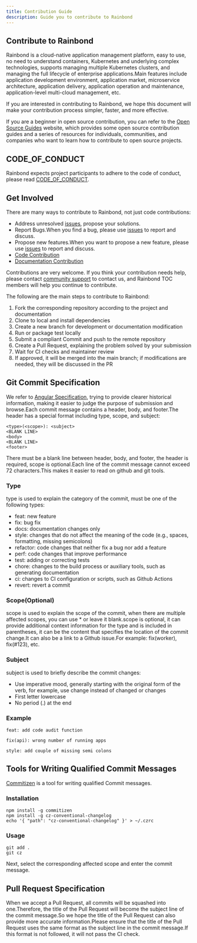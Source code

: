 ```yaml
---
title: Contribution Guide
description: Guide you to contribute to Rainbond
---
```


## Contribute to Rainbond

Rainbond is a cloud-native application management platform, easy to use, no need to understand containers, Kubernetes and underlying complex technologies, supports managing multiple Kubernetes clusters, and managing the full lifecycle of enterprise applications.Main features include application development environment, application market, microservice architecture, application delivery, application operation and maintenance, application-level multi-cloud management, etc.

If you are interested in contributing to Rainbond, we hope this document will make your contribution process simpler, faster, and more effective.

If you are a beginner in open source contribution, you can refer to the [Open Source Guides](https://opensource.guide/) website, which provides some open source contribution guides and a series of resources for individuals, communities, and companies who want to learn how to contribute to open source projects.

## CODE_OF_CONDUCT

Rainbond expects project participants to adhere to the code of conduct, please read [CODE_OF_CONDUCT](https://github.com/goodrain/rainbond/blob/main/CODE_OF_CONDUCT.md).

## Get Involved

There are many ways to contribute to Rainbond, not just code contributions:

- Address unresolved [issues](https://github.com/goodrain/rainbond/issues), propose your solutions.
- Report Bugs.When you find a bug, please use [issues](https://github.com/goodrain/rainbond/issues) to report and discuss.
- Propose new features.When you want to propose a new feature, please use [issues](https://github.com/goodrain/rainbond/issues) to report and discuss.
- [Code Contribution](/docs/contribution/code/)
- [Documentation Contribution](/docs/contribution/document/)

Contributions are very welcome. If you think your contribution needs help, please contact [community support](/docs/support) to contact us, and Rainbond TOC members will help you continue to contribute.

The following are the main steps to contribute to Rainbond:

1. Fork the corresponding repository according to the project and documentation
2. Clone to local and install dependencies
3. Create a new branch for development or documentation modification
4. Run or package test locally
5. Submit a compliant Commit and push to the remote repository
6. Create a Pull Request, explaining the problem solved by your submission
7. Wait for CI checks and maintainer review
8. If approved, it will be merged into the main branch; if modifications are needed, they will be discussed in the PR

## Git Commit Specification

We refer to [Angular Specification](https://github.com/angular/angular.js/blob/master/DEVELOPERS.md#commits), trying to provide clearer historical information, making it easier to judge the purpose of submission and browse.Each commit message contains a header, body, and footer.The header has a special format including type, scope, and subject:

```
<type>(<scope>): <subject>
<BLANK LINE>
<body>
<BLANK LINE>
<footer>
```

There must be a blank line between header, body, and footer, the header is required, scope is optional.Each line of the commit message cannot exceed 72 characters.This makes it easier to read on github and git tools.

### Type

type is used to explain the category of the commit, must be one of the following types:

- feat: new feature
- fix: bug fix
- docs: documentation changes only
- style: changes that do not affect the meaning of the code (e.g., spaces, formatting, missing semicolons)
- refactor: code changes that neither fix a bug nor add a feature
- perf: code changes that improve performance
- test: adding or correcting tests
- chore: changes to the build process or auxiliary tools, such as generating documentation
- ci: changes to CI configuration or scripts, such as Github Actions
- revert: revert a commit

### Scope(Optional)

scope is used to explain the scope of the commit, when there are multiple affected scopes, you can use \* or leave it blank.scope is optional, it can provide additional context information for the type and is included in parentheses, it can be the content that specifies the location of the commit change.It can also be a link to a Github issue.For example: fix(worker), fix(#123), etc.

### Subject

subject is used to briefly describe the commit changes:

- Use imperative mood, generally starting with the original form of the verb, for example, use change instead of changed or changes
- First letter lowercase
- No period (.) at the end

### Example

```
feat: add code audit function

fix(api): wrong number of running apps

style: add couple of missing semi colons
```

## Tools for Writing Qualified Commit Messages

[Commitizen](https://github.com/commitizen/cz-cli) is a tool for writing qualified Commit messages.

### Installation

```
npm install -g commitizen
npm install -g cz-conventional-changelog
echo '{ "path": "cz-conventional-changelog" }' > ~/.czrc
```

### Usage

```
git add .
git cz
```

Next, select the corresponding affected scope and enter the commit message.

## Pull Request Specification

When we accept a Pull Request, all commits will be squashed into one.Therefore, the title of the Pull Request will become the subject line of the commit message.So we hope the title of the Pull Request can also provide more accurate information.Please ensure that the title of the Pull Request uses the same format as the subject line in the commit message.If this format is not followed, it will not pass the CI check.
